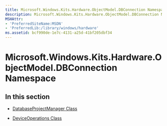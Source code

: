 ```yaml
---
title: Microsoft.Windows.Kits.Hardware.ObjectModel.DBConnection Namespace
description: Microsoft.Windows.Kits.Hardware.ObjectModel.DBConnection Namespace
MSHAttr:
- 'PreferredSiteName:MSDN'
- 'PreferredLib:/library/windows/hardware'
ms.assetid: bcf990de-1e7c-4131-a25d-41bf205dbf34
---
```


# Microsoft.Windows.Kits.Hardware.ObjectModel.DBConnection Namespace


## <span id="In_this_section"></span><span id="in_this_section"></span><span id="IN_THIS_SECTION"></span>In this section


-   [DatabaseProjectManager Class](databaseprojectmanager-class.md)

-   [DeviceOperations Class](deviceoperations-class.md)

 

 






